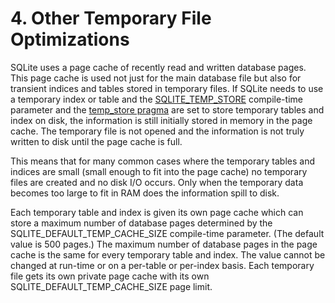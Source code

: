 # 4\. Other Temporary File Optimizations



SQLite uses a page cache of recently read and written database
pages. This page cache is used not just for the main database
file but also for transient indices and tables stored in temporary
files. If SQLite needs to use a temporary index or table and
the [SQLITE\_TEMP\_STORE](compile.html#temp_store) compile\-time parameter and the
[temp\_store pragma](pragma.html#pragma_temp_store) are
set to store temporary tables and index on disk, the information
is still initially stored in memory in the page cache. The 
temporary file is not opened and the information is not truly
written to disk until the page cache is full.




This means that for many common cases where the temporary tables
and indices are small (small enough to fit into the page cache)
no temporary files are created and no disk I/O occurs. Only
when the temporary data becomes too large to fit in RAM does
the information spill to disk.




Each temporary table and index is given its own page cache
which can store a maximum number of database pages determined
by the SQLITE\_DEFAULT\_TEMP\_CACHE\_SIZE compile\-time parameter.
(The default value is 500 pages.)
The maximum number of database pages in the page cache is the
same for every temporary table and index. The value cannot
be changed at run\-time or on a per\-table or per\-index basis.
Each temporary file gets its own private page cache with its
own SQLITE\_DEFAULT\_TEMP\_CACHE\_SIZE page limit.




